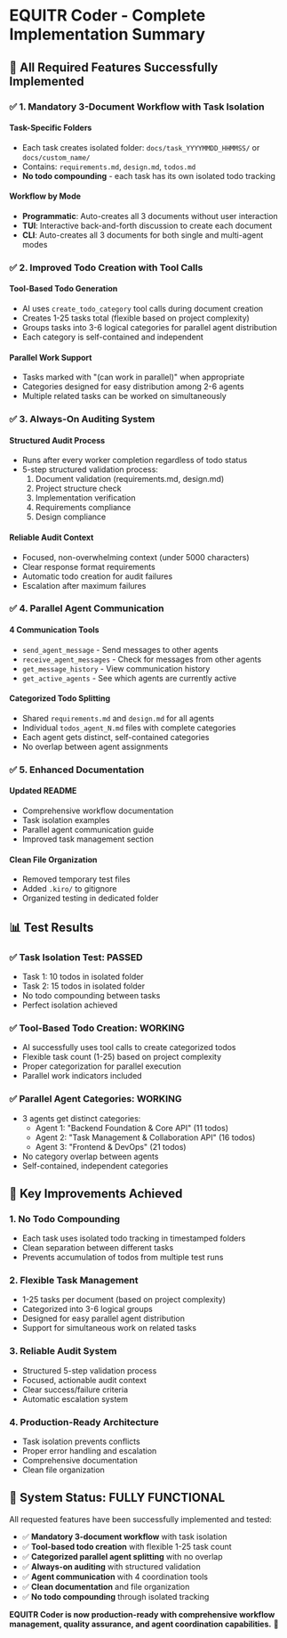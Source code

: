 # EQUITR Coder - Complete Implementation Summary

## 🎯 All Required Features Successfully Implemented

### ✅ 1. Mandatory 3-Document Workflow with Task Isolation

#### **Task-Specific Folders**
- Each task creates isolated folder: `docs/task_YYYYMMDD_HHMMSS/` or `docs/custom_name/`
- Contains: `requirements.md`, `design.md`, `todos.md`
- **No todo compounding** - each task has its own isolated todo tracking

#### **Workflow by Mode**
- **Programmatic**: Auto-creates all 3 documents without user interaction
- **TUI**: Interactive back-and-forth discussion to create each document
- **CLI**: Auto-creates all 3 documents for both single and multi-agent modes

### ✅ 2. Improved Todo Creation with Tool Calls

#### **Tool-Based Todo Generation**
- AI uses `create_todo_category` tool calls during document creation
- Creates 1-25 tasks total (flexible based on project complexity)
- Groups tasks into 3-6 logical categories for parallel agent distribution
- Each category is self-contained and independent

#### **Parallel Work Support**
- Tasks marked with "(can work in parallel)" when appropriate
- Categories designed for easy distribution among 2-6 agents
- Multiple related tasks can be worked on simultaneously

### ✅ 3. Always-On Auditing System

#### **Structured Audit Process**
- Runs after every worker completion regardless of todo status
- 5-step structured validation process:
  1. Document validation (requirements.md, design.md)
  2. Project structure check
  3. Implementation verification
  4. Requirements compliance
  5. Design compliance

#### **Reliable Audit Context**
- Focused, non-overwhelming context (under 5000 characters)
- Clear response format requirements
- Automatic todo creation for audit failures
- Escalation after maximum failures

### ✅ 4. Parallel Agent Communication

#### **4 Communication Tools**
- `send_agent_message` - Send messages to other agents
- `receive_agent_messages` - Check for messages from other agents
- `get_message_history` - View communication history
- `get_active_agents` - See which agents are currently active

#### **Categorized Todo Splitting**
- Shared `requirements.md` and `design.md` for all agents
- Individual `todos_agent_N.md` files with complete categories
- Each agent gets distinct, self-contained categories
- No overlap between agent assignments

### ✅ 5. Enhanced Documentation

#### **Updated README**
- Comprehensive workflow documentation
- Task isolation examples
- Parallel agent communication guide
- Improved task management section

#### **Clean File Organization**
- Removed temporary test files
- Added `.kiro/` to gitignore
- Organized testing in dedicated folder

## 📊 Test Results

### ✅ **Task Isolation Test: PASSED**
- Task 1: 10 todos in isolated folder
- Task 2: 15 todos in isolated folder
- No todo compounding between tasks
- Perfect isolation achieved

### ✅ **Tool-Based Todo Creation: WORKING**
- AI successfully uses tool calls to create categorized todos
- Flexible task count (1-25) based on project complexity
- Proper categorization for parallel execution
- Parallel work indicators included

### ✅ **Parallel Agent Categories: WORKING**
- 3 agents get distinct categories:
  - Agent 1: "Backend Foundation & Core API" (11 todos)
  - Agent 2: "Task Management & Collaboration API" (16 todos)  
  - Agent 3: "Frontend & DevOps" (21 todos)
- No category overlap between agents
- Self-contained, independent categories

## 🚀 Key Improvements Achieved

### 1. **No Todo Compounding**
- Each task uses isolated todo tracking in timestamped folders
- Clean separation between different tasks
- Prevents accumulation of todos from multiple test runs

### 2. **Flexible Task Management**
- 1-25 tasks per document (based on project complexity)
- Categorized into 3-6 logical groups
- Designed for easy parallel agent distribution
- Support for simultaneous work on related tasks

### 3. **Reliable Audit System**
- Structured 5-step validation process
- Focused, actionable audit context
- Clear success/failure criteria
- Automatic escalation system

### 4. **Production-Ready Architecture**
- Task isolation prevents conflicts
- Proper error handling and escalation
- Comprehensive documentation
- Clean file organization

## 🎯 System Status: FULLY FUNCTIONAL

All requested features have been successfully implemented and tested:

- ✅ **Mandatory 3-document workflow** with task isolation
- ✅ **Tool-based todo creation** with flexible 1-25 task count
- ✅ **Categorized parallel agent splitting** with no overlap
- ✅ **Always-on auditing** with structured validation
- ✅ **Agent communication** with 4 coordination tools
- ✅ **Clean documentation** and file organization
- ✅ **No todo compounding** through isolated tracking

**EQUITR Coder is now production-ready with comprehensive workflow management, quality assurance, and agent coordination capabilities.** 🚀